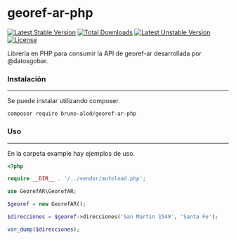 # georef-ar-php
[![Latest Stable Version](https://poser.pugx.org/brunoalod/georef-ar-php/v)](//packagist.org/packages/brunoalod/georef-ar-php) [![Total Downloads](https://poser.pugx.org/brunoalod/georef-ar-php/downloads)](//packagist.org/packages/brunoalod/georef-ar-php) [![Latest Unstable Version](https://poser.pugx.org/brunoalod/georef-ar-php/v/unstable)](//packagist.org/packages/brunoalod/georef-ar-php) [![License](https://poser.pugx.org/brunoalod/georef-ar-php/license)](//packagist.org/packages/brunoalod/georef-ar-php)

Librería en PHP para consumir la API de georef-ar desarrollada por @datosgobar.

### Instalación
-----------
Se puede instalar utilizando composer.
```
composer require bruno-alod/georef-ar-php
```

### Uso
-----------
En la carpeta example hay ejemplos de uso.
``` php
<?php

require __DIR__ . '/../vendor/autoload.php';

use GeorefAR\GeorefAR;

$georef = new GeorefAR();

$direcciones = $georef->direcciones('San Martin 1549', 'Santa Fe');

var_dump($direcciones);
```
